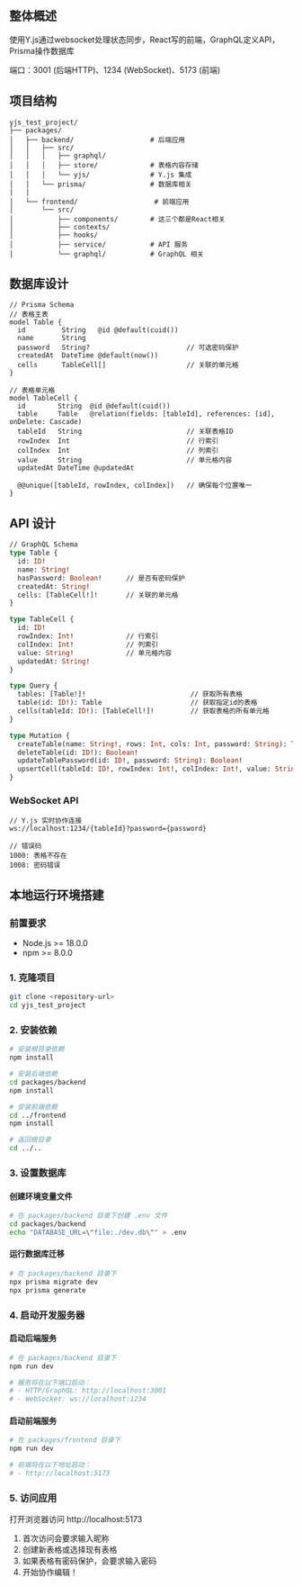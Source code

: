 ## 整体概述
使用Y.js通过websocket处理状态同步，React写的前端，GraphQL定义API，Prisma操作数据库

端口：3001 (后端HTTP)、1234 (WebSocket)、5173 (前端) 

## 项目结构
```
yjs_test_project/
├── packages/
│   ├── backend/                   # 后端应用
│   │   ├── src/                   
│   │   │   ├── graphql/           
│   │   │   ├── store/             # 表格内容存储
│   │   │   └── yjs/               # Y.js 集成
│   │   └── prisma/                # 数据库相关
|   |
│   └── frontend/                   # 前端应用
│       └── src/                   
│           ├── components/        # 这三个都是React相关
│           ├── contexts/          
│           ├── hooks/             
│           ├── service/           # API 服务
│           └── graphql/           # GraphQL 相关
```

## 数据库设计

```prisma
// Prisma Schema
// 表格主表
model Table {
  id         String   @id @default(cuid())  
  name       String                         
  password   String?                        // 可选密码保护
  createdAt  DateTime @default(now())      
  cells      TableCell[]                    // 关联的单元格
}

// 表格单元格
model TableCell {
  id        String  @id @default(cuid())    
  table     Table   @relation(fields: [tableId], references: [id], onDelete: Cascade)
  tableId   String                          // 关联表格ID
  rowIndex  Int                             // 行索引
  colIndex  Int                             // 列索引
  value     String                          // 单元格内容
  updatedAt DateTime @updatedAt             

  @@unique([tableId, rowIndex, colIndex])   // 确保每个位置唯一
}
```

## API 设计

```graphql
// GraphQL Schema
type Table {
  id: ID!                    
  name: String!              
  hasPassword: Boolean!      // 是否有密码保护
  createdAt: String!         
  cells: [TableCell!]!       // 关联的单元格
}

type TableCell {
  id: ID!                    
  rowIndex: Int!             // 行索引
  colIndex: Int!             // 列索引
  value: String!             // 单元格内容
  updatedAt: String!         
}

type Query {
  tables: [Table!]!                          // 获取所有表格
  table(id: ID!): Table                      // 获取指定id的表格
  cells(tableId: ID!): [TableCell!]!         // 获取表格的所有单元格
}

type Mutation {
  createTable(name: String!, rows: Int, cols: Int, password: String): Table!  // 创建表格
  deleteTable(id: ID!): Boolean!                                              // 删除表格
  updateTablePassword(id: ID!, password: String): Boolean!                    // 更新表格密码
  upsertCell(tableId: ID!, rowIndex: Int!, colIndex: Int!, value: String!): Boolean!  // 更新单元格
}
```

### WebSocket API
```
// Y.js 实时协作连接
ws://localhost:1234/{tableId}?password={password}

// 错误码
1000: 表格不存在
1008: 密码错误 
```

## 本地运行环境搭建

### 前置要求
- Node.js >= 18.0.0
- npm >= 8.0.0

### 1. 克隆项目
```bash
git clone <repository-url>
cd yjs_test_project
```

### 2. 安装依赖
```bash
# 安装根目录依赖
npm install

# 安装后端依赖
cd packages/backend
npm install

# 安装前端依赖
cd ../frontend
npm install

# 返回根目录
cd ../..
```

### 3. 设置数据库

#### 创建环境变量文件
```bash
# 在 packages/backend 目录下创建 .env 文件
cd packages/backend
echo "DATABASE_URL=\"file:./dev.db\"" > .env
```

#### 运行数据库迁移
```bash
# 在 packages/backend 目录下
npx prisma migrate dev
npx prisma generate
```

### 4. 启动开发服务器

#### 启动后端服务
```bash
# 在 packages/backend 目录下
npm run dev

# 服务将在以下端口启动：
# - HTTP/GraphQL: http://localhost:3001
# - WebSocket: ws://localhost:1234
```

#### 启动前端服务
```bash
# 在 packages/frontend 目录下
npm run dev

# 前端将在以下地址启动：
# - http://localhost:5173
```

### 5. 访问应用

打开浏览器访问 http://localhost:5173

1. 首次访问会要求输入昵称
2. 创建新表格或选择现有表格
3. 如果表格有密码保护，会要求输入密码
4. 开始协作编辑！

